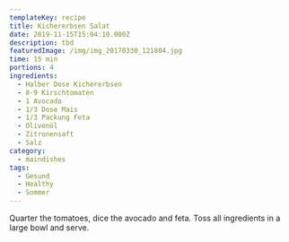```yaml
---
templateKey: recipe
title: Kichererbsen Salat
date: 2019-11-15T15:04:10.000Z
description: tbd
featuredImage: /img/img_20170330_121804.jpg
time: 15 min
portions: 4
ingredients:
  - Halber Dose Kichererbsen
  - 8-9 Kirschtomaten
  - 1 Avocado
  - 1/3 Dose Mais
  - 1/3 Packung Feta
  - Olivenöl
  - Zitronensaft
  - Salz
category:
  - maindishes
tags:
  - Gesund
  - Healthy
  - Sommer
---
```


Quarter the tomatoes, dice the avocado and feta. Toss all ingredients in a large bowl and serve.
